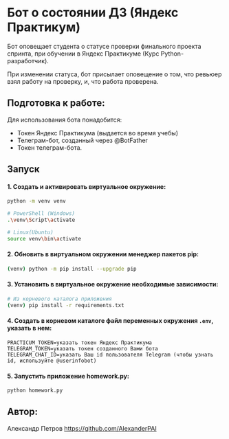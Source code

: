 # Бот о состоянии ДЗ (Яндекс Практикум)

Бот оповещает студента о статусе проверки финального проекта спринта, при обучении в Яндекс Практикуме (Курс Python-разработчик).

При изменении статуса, бот присылает оповещение о том, что ревьюер взял работу на проверку, и, что работа проверена.

## Подготовка к работе:

Для использования бота понадобится:
- Токен Яндекс Практикума (выдается во время учебы)
- Телеграм-бот, созданный через @BotFather
- Токен телеграм-бота.

## Запуск
#### 1. Создать и активировать виртуальное окружение:
```bash
python -m venv venv

# PowerShell (Windows)
.\venv\Script\activate

# Linux(Ubuntu)
source venv\bin\activate
```

#### 2. Обновить в виртуальном окружении менеджер пакетов pip:
```bash
(venv) python -m pip install --upgrade pip
```

#### 3. Установить в виртуальное окружение необходимые зависимости:
```bash
# Из корневого каталога приложения
(venv) pip install -r requirements.txt
```

#### 4. Создать в корневом каталоге файл переменных окружения `.env`, указать в нем:
```env
PRACTICUM_TOKEN=указать токен Яндекс Практикума
TELEGRAM_TOKEN=указать токен созданного Вами бота
TELEGRAM_CHAT_ID=указать Ваш id пользователя Telegram (чтобы узнать id, используйте @userinfobot)
```

#### 5. Запустить приложение homework.py:
```bash
python homework.py
```

## Автор:
Александр Петров
https://github.com/AlexanderPAI
